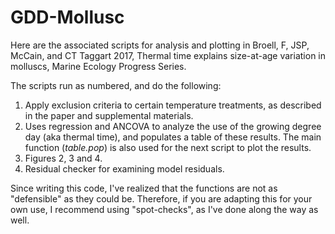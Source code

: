 # GDD-Mollusc

Here are the associated scripts for analysis and plotting in Broell, F, JSP, McCain, and CT Taggart 2017, Thermal time explains size-at-age variation in molluscs, Marine Ecology Progress Series.

The scripts run as numbered, and do the following:

1) Apply exclusion criteria to certain temperature treatments, as described in the paper and supplemental materials.
2) Uses regression and ANCOVA to analyze the use of the growing degree day (aka thermal time), and populates a table of these results. The main function (*table.pop*) is also used for the next script to plot the results.
3) Figures 2, 3 and 4.
4) Residual checker for examining model residuals.

Since writing this code, I've realized that the functions are not as "defensible" as they could be. Therefore, if you are adapting this for your own use, I recommend using "spot-checks", as I've done along the way as well.
